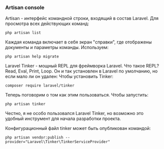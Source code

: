### Artisan console
Artisan - интерфейс командной строки, входящий в состав Laravel.
Для просмотра всех действующих команд:
```shell
php artisan list
```

Каждая команда включает в себя экран "справки", где отображены документы и параметры команды. Используем:
```shell
php artisan help migrate
```

Laravel Tinker - мощный REPL для фреймворка Laravel. Что такое REPL? Read, Eval, Print, Loop.
Он и так установлен в Laravel по умолчанию, но если мало ли он удален:
Чтобы установить Tinker:
```shell
composer require laravel/tinker
```

Теперь поговорим о том как этим пользоваться. Чтобы запустить:
```shell
php artisan tinker
```

Честно, я не особо пользовался Laravel Tinker, но возможно это удобный инструмент для начала разработки проекта.

Конфигурационный файл tinker может быть опубликован командой:
```shell
php artisan vendor:publish --provider="Laravel\Tinker\TinkerServiceProvider"
```
